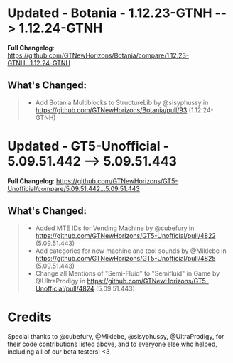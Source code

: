 # Updated - Botania - 1.12.23-GTNH --> 1.12.24-GTNH
**Full Changelog**: https://github.com/GTNewHorizons/Botania/compare/1.12.23-GTNH...1.12.24-GTNH

## What's Changed:
>* Add Botania Multiblocks to StructureLib by @sisyphussy in https://github.com/GTNewHorizons/Botania/pull/93 (1.12.24-GTNH)

# Updated - GT5-Unofficial - 5.09.51.442 --> 5.09.51.443
**Full Changelog**: https://github.com/GTNewHorizons/GT5-Unofficial/compare/5.09.51.442...5.09.51.443

## What's Changed:
>* Added MTE IDs for Vending Machine by @cubefury in https://github.com/GTNewHorizons/GT5-Unofficial/pull/4822 (5.09.51.443)
>* Add categories for new machine and tool sounds by @Miklebe in https://github.com/GTNewHorizons/GT5-Unofficial/pull/4825 (5.09.51.443)
>* Change all Mentions of "Semi-Fluid" to "Semifluid" in Game by @UltraProdigy in https://github.com/GTNewHorizons/GT5-Unofficial/pull/4824 (5.09.51.443)

# Credits
Special thanks to @cubefury, @Miklebe, @sisyphussy, @UltraProdigy, for their code contributions listed above, and to everyone else who helped, including all of our beta testers! <3
